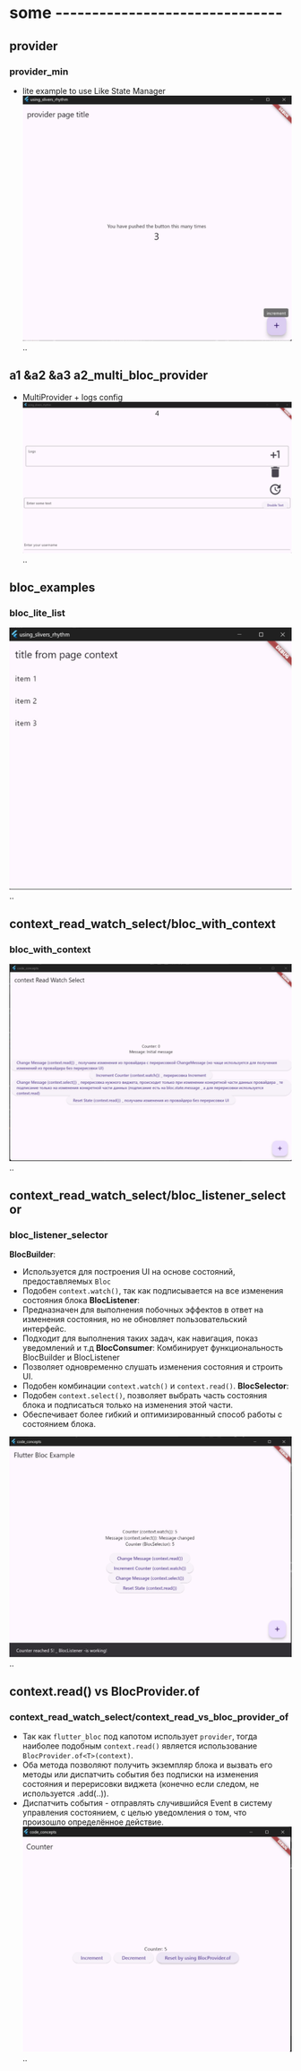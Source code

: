 # some -------------------------------
## provider
### provider_min
- lite example to use Like State Manager
![screen_search](img/provider_min.jpg)
..
## a1 &a2 &a3 a2_multi_bloc_provider 
- MultiProvider + logs config
![screen_search](img/a3_bloc.jpg)
..
## bloc_examples
### bloc_lite_list 
![screen_search](img/bloc_lite_list.jpg)
..
## context_read_watch_select/bloc_with_context
### bloc_with_context 
![screen_search](img/context_read_watch_select.jpg)
..

## context_read_watch_select/bloc_listener_selector
### bloc_listener_selector
**BlocBuilder**:
- Используется для построения UI на основе состояний, предоставляемых `Bloc`
- Подобен `context.watch()`, так как подписывается на все изменения состояния блока
**BlocListener**:
- Предназначен для выполнения побочных эффектов в ответ на изменения состояния, но не обновляет пользовательский интерфейс.
- Подходит для выполнения таких задач, как навигация, показ уведомлений и т.д
**BlocConsumer**: Комбинирует функциональность BlocBuilder и BlocListener
- Позволяет одновременно слушать изменения состояния и строить UI.
- Подобен комбинации `context.watch()` и `context.read()`.
**BlocSelector**:
- Подобен `context.select()`, позволяет выбрать часть состояния блока и подписаться только на изменения этой части.
- Обеспечивает более гибкий и оптимизированный способ работы с состоянием блока.

![screen_search](img/bloc_selector_vs_context_select.jpg)
..

## **context.read() vs BlocProvider.of<T>**
### context_read_watch_select/context_read_vs_bloc_provider_of
- Так как `flutter_bloc` под капотом использует `provider`, тогда наиболее подобным `context.read()` является использование `BlocProvider.of<T>(context)`.
- Оба метода позволяют получить экземпляр блока и вызвать его методы или диспатчить события без подписки на изменения состояния и перерисовки виджета (конечно если следом, не используется .add(..)).
- Диспатчить события - отправлять случившийся Event в систему управления состоянием, с целью уведомления о том, что произошло определённое действие.
![screen_search](img/context_read_vs_bloc_provider_of.jpg)
..


